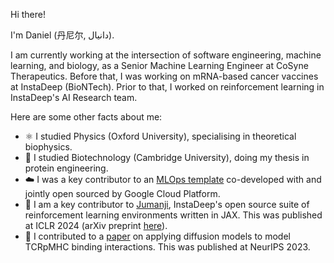 Hi there! 

I'm Daniel (丹尼尔, دانیال).

I am currently working at the intersection of software engineering, machine learning, and biology, as a Senior Machine Learning Engineer at CoSyne Therapeutics. Before that, I was working on mRNA-based cancer vaccines at InstaDeep (BioNTech). Prior to that, I worked on reinforcement learning in InstaDeep's AI Research team. 

Here are some other facts about me:
- ⚛️ I studied Physics (Oxford University), specialising in theoretical biophysics. 
- 🧬 I studied Biotechnology (Cambridge University), doing my thesis in protein engineering. 
- ☁️ I was a key contributor to an [MLOps template](https://github.com/GoogleCloudPlatform/vertex-pipelines-end-to-end-samples) co-developed with and jointly open sourced by Google Cloud Platform. 
- 🦁 I am a key contributor to [Jumanji](https://github.com/instadeepai/jumanji), InstaDeep's open source suite of reinforcement learning environments written in JAX. This was published at ICLR 2024 (arXiv preprint [here](https://arxiv.org/abs/2306.09884)).
- 📄 I contributed to a [paper](https://www.biorxiv.org/content/10.1101/2023.11.21.568057v1.full.pdf) on applying diffusion models to model TCRpMHC binding interactions. This was published at NeurIPS 2023.

<!---
dluo96/dluo96 is a ✨ special ✨ repository because its `README.md` (this file) appears on your GitHub profile.
You can click the Preview link to take a look at your changes.
--->
